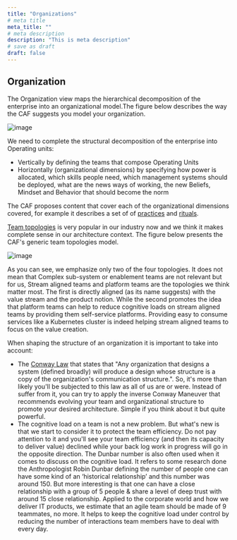 ```yaml
---
title: "Organizations"
# meta title
meta_title: ""
# meta description
description: "This is meta description"
# save as draft
draft: false
---
```


## Organization

The Organization view maps the hierarchical decomposition of the enterprise into an organizational model.The figure below describes the way the CAF suggests you model your organization.

![image](./images/framework/organization.svg)

We need to complete the structural decomposition of the enterprise into Operating units:

* Vertically by defining the teams that compose Operating Units
* Horizontally (organizational dimensions) by specifying how power is allocated, which skills people need, which management systems should be deployed, what are the news ways of working, the new Beliefs, Mindset and Behavior that should become the norm

The CAF proposes content that cover each of the organizational dimensions covered, for example it describes a set of of [practices](../practices) and [rituals](../rituals).

[Team topologies](https://teamtopologies.com) is very popular in our industry now and we think it makes complete sense in our architecture context. The figure below presents the CAF's generic team topologies model.

![image](./images/framework/team-topologies.svg)

As you can see, we emphasize only two of the four topologies. It does not mean that Complex sub-system or enablement teams are not relevant but for us, Stream aligned teams and platform teams are the topologies we think matter most. The first is directly aligned (as its name suggests) with the value stream and the product notion. While the second promotes the idea that platform teams can help to reduce cognitive loads on stream aligned teams by providing them self-service platforms. Providing easy to consume services like a Kubernetes cluster is indeed helping stream aligned teams to focus on the value creation.

When shaping the structure of an organization it is important to take into account:

* The [Conway Law](https://en.wikipedia.org/wiki/Conway%27s_law) that states that "Any organization that designs a system (defined broadly) will produce a design whose structure is a copy of the organization's communication structure.". So, it's more than likely you'll be subjected to this law as all of us are or were. Instead of suffer from it, you can try to apply the inverse Conway Maneuver that recommends evolving your team and organizational structure to promote your desired architecture. Simple if you think about it but quite powerful.
* The cognitive load on a team is not a new problem. But what's new is that we start to consider it to protect the team efficiency. Do not pay attention to it and you'll see your team efficiency (and then its capacity to deliver value) declined while your back log work in progress will go in the opposite direction. The Dunbar number is also often used when it comes to discuss on the cognitive load. It refers to some research done the Anthropologist Robin Dunbar defining the number of people one can have some kind of an ‘historical relationship’ and this number was around 150. But more interesting is that one can have a close relationship with a group of 5 people & share a level of deep trust with around 15 close relationship. Applied to the corporate world and how we deliver IT products, we estimate that an agile team should be made of 9 teammates, no more. It helps to keep the cognitive load under control by reducing the number of interactions team members have to deal with every day.
